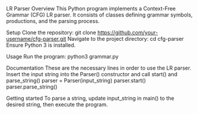 LR Parser
Overview
This Python program implements a Context-Free Grammar (CFG) LR parser. It consists of classes defining grammar symbols, productions, and the parsing process.

Setup
Clone the repository: git clone https://github.com/your-username/cfg-parser.git
Navigate to the project directory: cd cfg-parser
Ensure Python 3 is installed.

Usage
Run the program: python3 grammar.py

Documentation
These are the necessary lines in order to use the LR parser. Insert the input string into the Parser() constructor and call start() and parse_string()
parser = Parser(input_string)
parser.start()
parser.parse_string()


Getting started
To parse a string, update input_string in main() to the desired string, then execute the program.

